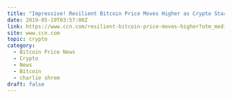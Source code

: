 ```yaml
---
title: "Impressive! Resilient Bitcoin Price Moves Higher as Crypto Stars Align"
date: 2019-05-19T03:57:00Z
link: https://www.ccn.com/resilient-bitcoin-price-moves-higher?utm_medium=RSS&utm_source=hune
site: www.ccn.com
topic: crypto
category:
  - Bitcoin Price News
  - Crypto
  - News
  - Bitcoin
  - charlie shrem
draft: false
---
```

